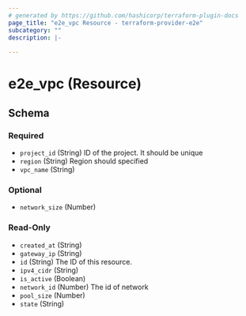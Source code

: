 ```yaml
---
# generated by https://github.com/hashicorp/terraform-plugin-docs
page_title: "e2e_vpc Resource - terraform-provider-e2e"
subcategory: ""
description: |-
  
---
```


# e2e_vpc (Resource)





<!-- schema generated by tfplugindocs -->
## Schema

### Required

- `project_id` (String) ID of the project. It should be unique
- `region` (String) Region should specified
- `vpc_name` (String)

### Optional

- `network_size` (Number)

### Read-Only

- `created_at` (String)
- `gateway_ip` (String)
- `id` (String) The ID of this resource.
- `ipv4_cidr` (String)
- `is_active` (Boolean)
- `network_id` (Number) The id of network
- `pool_size` (Number)
- `state` (String)


